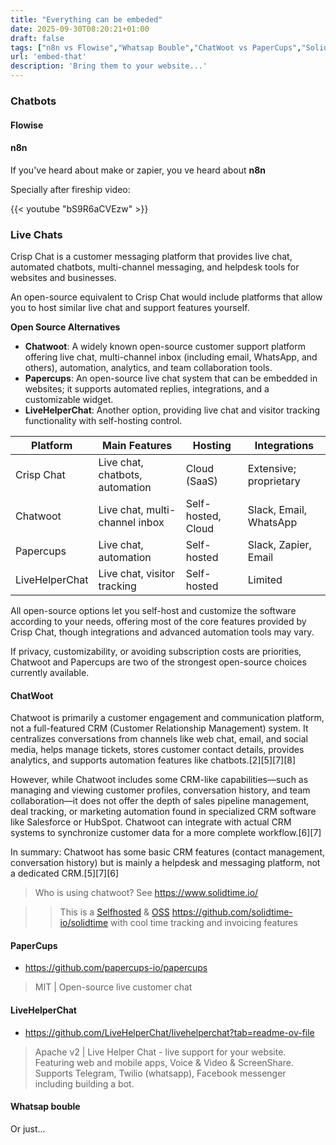```yaml
---
title: "Everything can be embeded"
date: 2025-09-30T08:20:21+01:00
draft: false
tags: ["n8n vs Flowise","Whatsap Bouble","ChatWoot vs PaperCups","SolidTime"]
url: 'embed-that'
description: 'Bring them to your website...'
---
```



### Chatbots

#### Flowise

#### n8n

If you've heard about make or zapier, you ve heard about **n8n**

Specially after fireship video:

<!-- https://www.youtube.com/watch?v=bS9R6aCVEzw -->

{{< youtube "bS9R6aCVEzw" >}}

### Live Chats

Crisp Chat is a customer messaging platform that provides live chat, automated chatbots, multi-channel messaging, and helpdesk tools for websites and businesses.

An open-source equivalent to Crisp Chat would include platforms that allow you to host similar live chat and support features yourself. 

**Open Source Alternatives**

- **Chatwoot**: A widely known open-source customer support platform offering live chat, multi-channel inbox (including email, WhatsApp, and others), automation, analytics, and team collaboration tools.
- **Papercups**: An open-source live chat system that can be embedded in websites; it supports automated replies, integrations, and a customizable widget.
- **LiveHelperChat**: Another option, providing live chat and visitor tracking functionality with self-hosting control.


| Platform       | Main Features                      | Hosting        | Integrations              |
|----------------|------------------------------------|----------------|--------------------------|
| Crisp Chat     | Live chat, chatbots, automation    | Cloud (SaaS)   | Extensive; proprietary   |
| Chatwoot       | Live chat, multi-channel inbox     | Self-hosted, Cloud | Slack, Email, WhatsApp   |
| Papercups      | Live chat, automation              | Self-hosted    | Slack, Zapier, Email     |
| LiveHelperChat | Live chat, visitor tracking        | Self-hosted    | Limited                  | 

All open-source options let you self-host and customize the software according to your needs, offering most of the core features provided by Crisp Chat, though integrations and advanced automation tools may vary.

If privacy, customizability, or avoiding subscription costs are priorities, Chatwoot and Papercups are two of the strongest open-source choices currently available.

#### ChatWoot

Chatwoot is primarily a customer engagement and communication platform, not a full-featured CRM (Customer Relationship Management) system. It centralizes conversations from channels like web chat, email, and social media, helps manage tickets, stores customer contact details, provides analytics, and supports automation features like chatbots.[2][5][7][8]

However, while Chatwoot includes some CRM-like capabilities—such as managing and viewing customer profiles, conversation history, and team collaboration—it does not offer the depth of sales pipeline management, deal tracking, or marketing automation found in specialized CRM software like Salesforce or HubSpot. Chatwoot can integrate with actual CRM systems to synchronize customer data for a more complete workflow.[6][7]

In summary: Chatwoot has some basic CRM features (contact management, conversation history) but is mainly a helpdesk and messaging platform, not a dedicated CRM.[5][7][6]

> Who is using chatwoot? See https://www.solidtime.io/

> > This is a [Selfhosted](https://github.com/topics/self-hosted) & [OSS](https://docs.solidtime.io/self-hosting/intro) https://github.com/solidtime-io/solidtime with cool time tracking and invoicing features

#### PaperCups

* https://github.com/papercups-io/papercups

> MIT |  Open-source live customer chat 

#### LiveHelperChat

* https://github.com/LiveHelperChat/livehelperchat?tab=readme-ov-file

> Apache v2 |  Live Helper Chat - live support for your website. Featuring web and mobile apps, Voice & Video & ScreenShare. Supports Telegram, Twilio (whatsapp), Facebook messenger including building a bot. 

#### Whatsap bouble

Or just...